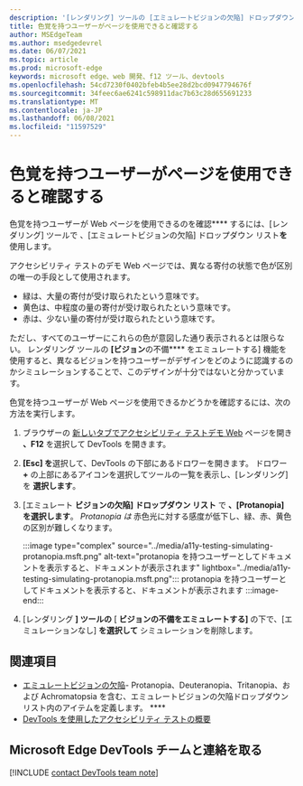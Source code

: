 ```yaml
---
description: '[レンダリング] ツールの [エミュレートビジョンの欠陥] ドロップダウン リストを使用して、色覚を持つユーザーが Web ページを使用できる点を確認します。'
title: 色覚を持つユーザーがページを使用できると確認する
author: MSEdgeTeam
ms.author: msedgedevrel
ms.date: 06/07/2021
ms.topic: article
ms.prod: microsoft-edge
keywords: microsoft edge、web 開発、f12 ツール、devtools
ms.openlocfilehash: 54cd7230f0402bfeb4b5ee28d2bcd0947794676f
ms.sourcegitcommit: 34feec6ae6241c598911dac7b63c28d655691233
ms.translationtype: MT
ms.contentlocale: ja-JP
ms.lasthandoff: 06/08/2021
ms.locfileid: "11597529"
---
```

# <a name="verify-that-the-page-is-usable-by-people-with-color-blindness"></a>色覚を持つユーザーがページを使用できると確認する

<!-- Rendering tool: Emulate vision deficiencies: Protanopia -->

色覚を持つユーザーが Web ページを使用できるのを確認**** するには、[レンダリング] ツールで 、[エミュレートビジョンの欠陥] ドロップダウン リスト**を**使用します。

アクセシビリティ テストのデモ Web ページでは、異なる寄付の状態で色が区別の唯一の手段として使用されます。
*  緑は、大量の寄付が受け取られたという意味です。
*  黄色は、中程度の量の寄付が受け取られたという意味です。
*  赤は、少ない量の寄付が受け取られたという意味です。

ただし、すべてのユーザーにこれらの色が意図した通り表示されるとは限らない。  レンダリング ツールの **[ビジョン**の不備**** をエミュレートする] 機能を使用すると、異なるビジョンを持つユーザーがデザインをどのように認識するのかシミュレーションすることで、このデザインが十分ではないと分かっています。


色覚を持つユーザーが Web ページを使用できるかどうかを確認するには、次の方法を実行します。

1.  ブラウザーの [新しいタブでアクセシビリティ テストデモ Web][DevToolsA11yErrorsDemopage] ページを開き **、F12** を選択して DevTools を開きます。

1.  **[Esc] を**選択して、DevTools の下部にあるドロワーを開きます。  ドロワー **+** の上部にあるアイコンを選択してツールの一覧を表示し、[レンダリング] を **選択します**。  

1.  [エミュレート **ビジョンの欠陥] ドロップダウン リスト** で **、[Protanopia] を選択します**。  _Protanopia は_ 赤色光に対する感度が低下し、緑、赤、黄色の区別が難しくなります。

    :::image type="complex" source="../media/a11y-testing-simulating-protanopia.msft.png" alt-text="protanopia を持つユーザーとしてドキュメントを表示すると、ドキュメントが表示されます" lightbox="../media/a11y-testing-simulating-protanopia.msft.png":::
        protanopia を持つユーザーとしてドキュメントを表示すると、ドキュメントが表示されます
    :::image-end:::
    
1.  [レンダリング **] ツールの** [ **ビジョンの不備をエミュレートする]** の下で、[エミュレーションなし] **を選択して** シミュレーションを削除します。


## <a name="see-also"></a>関連項目

*  [エミュレートビジョンの欠陥][DevToolsVisionDeficiencies]- Protanopia、Deuteranopia、Tritanopia、および Achromatopsia を含む、エミュレートビジョンの欠陥ドロップダウン リスト内のアイテムを定義します。 ****
*  [DevTools を使用したアクセシビリティ テストの概要](accessibility-testing-in-devtools.md)


## <a name="getting-in-touch-with-the-microsoft-edge-devtools-team"></a>Microsoft Edge DevTools チームと連絡を取る  

[!INCLUDE [contact DevTools team note](../includes/contact-devtools-team-note.md)]  


<!-- links -->
[DevToolsVisionDeficiencies]: ./emulate-vision-deficiencies.md "ビジョンの欠陥をエミュレート|Microsoft Docs"
[DevToolsA11yErrorsDemopage]: https://microsoftedge.github.io/DevToolsSamples/a11y-testing/page-with-errors.html "アクセシビリティテストのデモ web ページ |GitHub"
